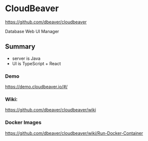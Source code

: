 # CloudBeaver

<https://github.com/dbeaver/cloudbeaver>

Database Web UI Manager

<!-- INDEX_START -->
<!-- INDEX_END -->

## Summary

- server is Java
- UI is TypeScript + React

### Demo

https://demo.cloudbeaver.io/#/

### Wiki:

https://github.com/dbeaver/cloudbeaver/wiki

### Docker Images

https://github.com/dbeaver/cloudbeaver/wiki/Run-Docker-Container
